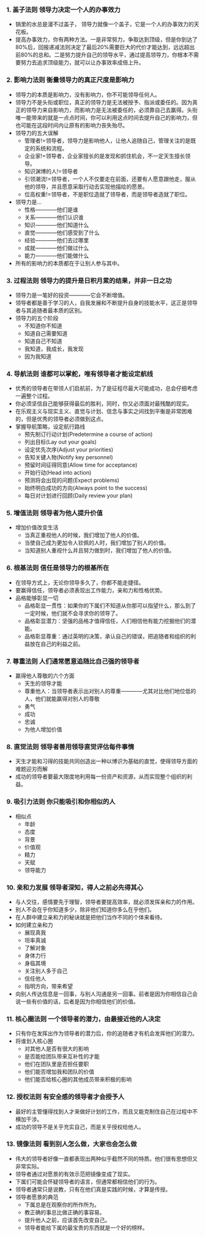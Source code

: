 ### 1. 盖子法则 领导力决定一个人的办事效力
  * 锅里的水总是漫不过盖子， 领导力就像一个盖子，它是一个人的办事效力的天花板。
  * 提高办事效力，你有两种方法。一是非常努力，争取达到顶级，但是你到达了80%后，回报递减法则决定了最后20%需要巨大的代价才能达到，远远超出前80%的总和。二是努力提升自己的领导水平，通过提高领导力，你根本不需要努力去追求顶级能力，就可以让办事效率成倍上升。
  
### 2. 影响力法则 衡量领导力的真正尺度是影响力
  * 领导力的本质是影响力，没有影响力，你不可能领导任何人。
  * 领导力不是头衔或职位，真正的领导力是无法被授予、指派或委任的。因为真正的领导力来自影响力，而影响力是无法被委任的，必须靠自己去赢得。头衔唯一能带来的就是一点点时间，你可以利用这点时间去提升自己的影响力，但也可能在这段时间内让原有的影响力丧失殆尽。
  * 领导力的五大误解
    * 管理者!=领导者，领导力是影响他人，让他人追随自己，管理关注的是既定的系统和流程。
    * 企业家!=领导者，企业家擅长的是发现和抓住机会，不一定天生擅长领导。
    * 知识渊博的人!=领导者
    * 引领潮流!=领导者，一个人不仅要走在前面，还要有人愿意跟他走，服从他的领导，并且愿意采取行动去实现他描绘的愿景。
    * 位高权重!=领导者，不是职位造就了领导者，而是领导者造就了职位。
  * 领导力是...
    * 性格————他们是谁
    * 关系————他们认识谁
    * 知识————他们知道什么
    * 直觉————他们感受到了什么
    * 经验————他们去过哪里
    * 成就————他们做过什么
    * 能力————他们能做什么
  * 所有的影响力的本质都在于让别人参与其中。
  
### 3. 过程法则 领导力的提升是日积月累的结果，并非一日之功
  * 领导力是一笔好的投资————它会不断增值。
  * 领导者都是善于学习的人，自我发展和不断提升自身的技能水平，这正是领导者与其追随者最本质的区别。
  * 领导力的五个阶段
    * 不知道你不知道
    * 知道自己需要知道
    * 知道自己不知道
    * 我知道，我成长，我发现
    * 因为我知道

### 4. 导航法则 谁都可以掌舵，唯有领导者才能设定航线
  * 优秀的领导者在带领人们启航前，为了是征程尽最大可能成功，总会仔细考虑一遍整个过程。
  * 你必须坚信自己能够获得最后的胜利，同时，你又必须面对最残酷的现实。
  * 在乐观主义与现实主义、直觉与计划、信念与事实之间找到平衡是非常困难的，但是优秀的领导者必须做到这点。
  * 掌握导航策略，设定航行路线
    * 预先制订行动计划(Predetermine a course of action)
    * 列出目标(Lay out your goals)
    * 设定优先次序(Adjust your priorities)
    * 告知关键人物(Notify key personnel)
    * 预留时间征得同意(Allow time for acceptance)
    * 开始行动(Head into action)
    * 预测将会出现的问题(Expect problems)
    * 始终明白成功的方向(Always point to the success)
    * 每日对计划进行回顾(Daily review your plan)
  
### 5. 增值法则 领导者为他人提升价值
  * 增加价值改变生活
    * 当真正重视他人的时候，我们增加了他人的价值。
    * 当使自己成为更加令人钦佩的人时，我们增加了别人的价值。
    * 当知道别人重视什么并且努力做到时，我们增加了他人的价值。

### 6. 根基法则 信任是领导力的根基所在
  * 在领导方式上，无论你领导多久了，你都不能走捷径。
  * 要赢得信任，领导者必须表现出工作能力，亲和力和性格优势。
  * 品格能够彰显一切
    * 品格彰显一贯性：如果你的下属们不知道从你那可以指望什么，那么到了一定时候，他们就不会寻求你的领导了。
    * 品格彰显潜力：坚强的品格才值得信任，人们相信他有能力挖掘他们的潜能。
    * 品格彰显尊重：通过英明的决策，承认自己的错误，把追随者和组织的利益放在自己的利益之前。
  
### 7. 尊重法则 人们通常愿意追随比自己强的领导者
  * 赢得他人尊敬的六个方面
    * 天生的领导才能
    * 尊重他人：当领导者表示出对别人的尊重————尤其对比他们地位低的人，他们就能赢得对别人的尊敬
    * 勇气
    * 成功
    * 忠诚
    * 为他人增加价值

### 8. 直觉法则 领导者善用领导直觉评估每件事情
  * 天生才能和习得的技能共同创造出一种以博识为基础的直觉，使得领导方面的难题迎刃而解
  * 成功的领导者要最大限度地利用每一份资产和资源，从而实现整个组织的利益。

### 9. 吸引力法则 你只能吸引和你相似的人
  * 相似点
    * 年龄
    * 态度
    * 背景
    * 价值观
    * 精力
    * 天赋
    * 领导能力

### 10. 亲和力发展 领导者深知，得人之前必先得其心
  * 与人交往，感情要先于理智，领导者要提高效率，就必须发挥亲和力的作用。
  * 别人不会在乎你知道多少，除非他们知道你多么在乎他们。
  * 在人群中建立亲和力的秘诀就是把他们当作不同的个体来看待。
  * 如何建立亲和力
    * 展现真我
    * 坦率真诚
    * 了解对象
    * 身体力行
    * 身临其境
    * 关注别人多于自己
    * 信任他人
    * 指明方向，带来希望
  * 向别人传达信息是一回事，与别人沟通是另一回事。前者是因为你相信自己会说一些有价值的话，后者是因为你相信他们的价值。

### 11. 核心圈法则 一个领导者的潜力，由最接近他的人决定
  * 只有你在发挥出作为领导者的潜力后，你的追随者才有机会发挥他们的潜力。
  * 将谁划入核心圈
    * 对其他人是否有很大的影响
    * 是否能给团队带来互补性的才能
    * 他们在团队里是否担任要职
    * 他们能否增加我和团队的价值
    * 他们能否给核心圈的其他成员带来积极的影响

### 12. 授权法则 有安全感的领导者才会授予人
  * 最好的主管懂得找到人才来做好计划的工作，而且又能克制住自己在过程中不横加干涉。
  * 成功的领导不是关乎充实自己，而是关乎授权给他人。
  
### 13. 镜像法则 看到别人怎么做，大家也会怎么做
  * 伟大的领导者好像一直都表现出两种似乎截然不同的特质。他们很有思想但又非常实际。
  * 领导者通过对愿景的有效示范把镜像变成了现实。
  * 下属们可能会怀疑领导者的语言，但通常都相信他们的行为。
  * 领导者通常只是说教，只有在他们真是实践的时候，才算是传授。
  * 领导者愿景的典范
    * 下属总是在观察你的所作所为。
    * 教正确的事总比做正确的事容易。
    * 提升他人之前，应该首先改变自己。
    * 领导者能给下属的最宝贵的东西就是一个好的榜样。